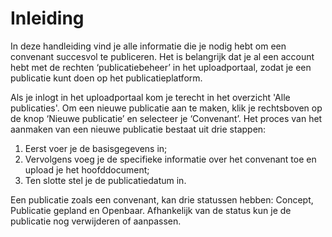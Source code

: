 # Inleiding

In deze handleiding vind je alle informatie die je nodig hebt om een convenant succesvol te publiceren. Het is belangrijk
dat je al een account hebt met de rechten ‘publicatiebeheer’ in het uploadportaal, zodat je een publicatie kunt doen op
het publicatieplatform.

Als je inlogt in het uploadportaal kom je terecht in het overzicht 'Alle publicaties'.
Om een nieuwe publicatie aan te maken, klik je rechtsboven op de knop ‘Nieuwe publicatie’ en selecteer je ‘Convenant’.
Het proces van het aanmaken van een nieuwe publicatie bestaat uit drie stappen:

1. Eerst voer je de basisgegevens in;
2. Vervolgens voeg je de specifieke informatie over het convenant toe en upload je het hoofddocument;
3. Ten slotte stel je de publicatiedatum in.

Een publicatie zoals een convenant, kan drie statussen hebben: Concept, Publicatie gepland en Openbaar. Afhankelijk van de status
kun je de publicatie nog verwijderen of aanpassen.

